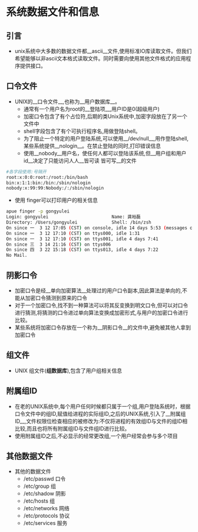 # 系统数据文件和信息
## 引言
* unix系统中大多数的数据文件都__ascii__文件,使用标准IO库读取文件。但我们希望能够以非ascii文本格式读取文件。同时需要向使用其他文件格式的应用程序提供接口。

## 口令文件
* UNIX的__口令文件__,也称为__用户数据库__。
    * 通常有一个用户名为root的__登陆项__,用户ID是0(超级用户)
    * 加密口令包含了有个占位符,后期的类Unix系统中,加密字段放在了另一个文件中
    * shell字段包含了有个可执行程序名,用做登陆shell。
    * 为了阻止一个特定的用户登陆系统,可以使用__/dev/null__,用作登陆shell,某些系统提供__nologin__。在禁止登陆的同时,打印错误信息
    * 使用__nobody__用户名，使任何人都可以登陆该系统,但__用户组和用户id__决定了只能访问人人__皆可读 皆可写__的文件

```bash
#各字段使用:号隔开
root:x:0:0:root:/root:/bin/bash
bin:x:1:1:bin:/bin:/sbin/nologin
nobody:x:99:99:Nobody:/:/sbin/nologin
```
* 使用 finger可以打印用户的相关信息

```bash
apue finger -p gongyulei
Login: gongyulei                        Name: 龚裕磊
Directory: /Users/gongyulei             Shell: /bin/zsh
On since 一  3 12 17:05 (CST) on console, idle 14 days 5:53 (messages off)
On since 一  3 12 17:10 (CST) on ttys000, idle 1:31
On since 一  3 12 17:10 (CST) on ttys001, idle 4 days 7:41
On since 三  3 14 21:16 (CST) on ttys006
On since 四  3 22 15:18 (CST) on ttys013, idle 4 days 7:22
No Mail.
```

## 阴影口令
* 加密口令是经__单向加密算法__处理过的用户口令副本,因此算法是单向的,不能从加密口令猜测到原来的口令
* 对于一个加密口令,找不到一种算法可以将其反变换到明文口令,但可以对口令进行猜测,将猜测的口令进过单向算法变换成加密形式,与用户的加密口令进行比较。
* 某些系统将加密口令存放在一个称为__阴影口令__的文件中,避免被其他人拿到加密口令

## 组文件
* UNIX 组文件(__组数据库__),包含了用户组相关信息

## 附属组ID
* 在老的UNIX系统中,每个用户任何时候都只属于一个组,用户登陆系统时，根据口令文件中的组ID,赋值给进程的实际组ID,之后的UNIX系统,引入了__附属组ID__,文件权限位检查相应的被修改为:不仅将进程的有效组ID与文件的组ID相比较,而且也将所有附属组ID与文件组ID进行比较。
* 使用附属组ID之后,不必显示的经常更改组,一个用户经常会参与多个项目

## 其他数据文件
* 其他的数据文件
    * /etc/passwd 口令
    * /etc/group 组
    * /etc/shadow 阴影
    * /etc/hosts 组
    * /etc/networks 网络
    * /etc/protocols 协议
    * /etc/services 服务

